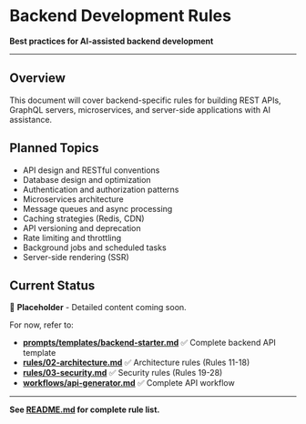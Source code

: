 # Backend Development Rules

**Best practices for AI-assisted backend development**

---

## Overview

This document will cover backend-specific rules for building REST APIs, GraphQL servers, microservices, and server-side applications with AI assistance.

## Planned Topics

- API design and RESTful conventions
- Database design and optimization
- Authentication and authorization patterns
- Microservices architecture
- Message queues and async processing
- Caching strategies (Redis, CDN)
- API versioning and deprecation
- Rate limiting and throttling
- Background jobs and scheduled tasks
- Server-side rendering (SSR)

## Current Status

📝 **Placeholder** - Detailed content coming soon.

For now, refer to:
- **[prompts/templates/backend-starter.md](../prompts/templates/backend-starter.md)** ✅ Complete backend API template
- **[rules/02-architecture.md](./02-architecture.md)** ✅ Architecture rules (Rules 11-18)
- **[rules/03-security.md](./03-security.md)** ✅ Security rules (Rules 19-28)
- **[workflows/api-generator.md](../workflows/api-generator.md)** ✅ Complete API workflow

---

**See [README.md](../README.md) for complete rule list.**
